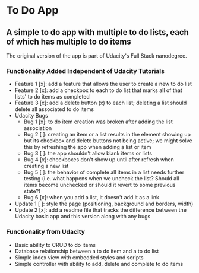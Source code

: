 # To Do App

## A simple to do app with multiple to do lists, each of which has multiple to do items
The original version of the app is part of Udacity's Full Stack nanodegree.

### Functionality Added Independent of Udacity Tutorials
- Feature 1 [x]: add a feature that allows the user to create a new to do list
- Feature 2 [x]: add a checkbox to each to do list that marks all of that lists' to do items as completed
- Feature 3 [x]: add a delete button (x) to each list; deleting a list should delete all associated to do items
- Udacity Bugs
  - Bug 1 [x]: to do item creation was broken after adding the list association
  - Bug 2 [ ]: creating an item or a list results in the element showing up but its checkbox and delete buttons not being active; we might solve this by refreshing the app when adding a list or item
  - Bug 3 [ ]: the app shouldn't allow blank items or lists
  - Bug 4 [x]: checkboxes don't show up until after refresh when creating a new list
  - Bug 5 [ ]: the behavior of complete all items in a list needs further testing (i.e. what happens when we uncheck the list? Should all items become unchecked or should it revert to some previous state?)
  - Bug 6 [x]: when you add a list, it doesn't add it as a link
- Update 1 [ ]: style the page (positioning, background and borders, width)
- Update 2 [x]: add a readme file that tracks the difference between the Udacity basic app and this version along with any bugs

### Functionality from Udacity
- Basic ability to CRUD to do items
- Database relationship between a to do item and a to do list
- Simple index view with embedded styles and scripts
- Simple controller with ability to add, delete and complete to do items
